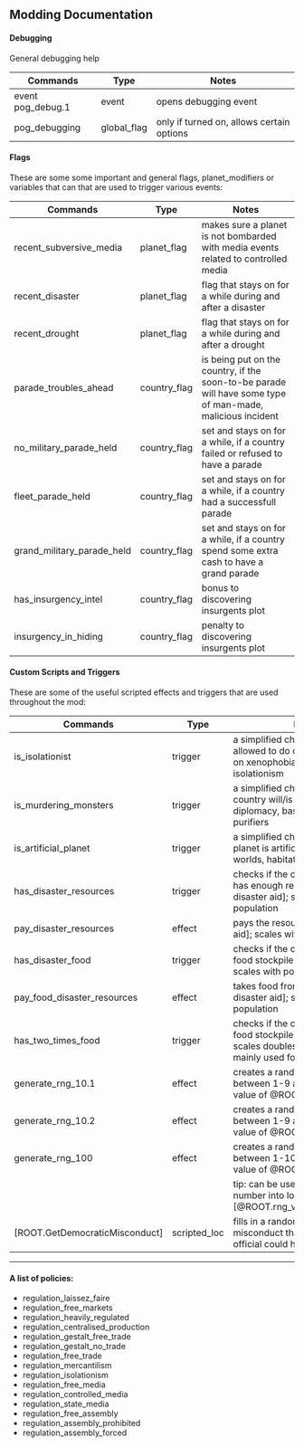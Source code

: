 ## Modding Documentation

#### Debugging
General debugging help

| Commands        		| Type           	| Notes 		|
| --------------------- | ----------------- | ------------- |
| event pog_debug.1 	| event 			| opens debugging event |
| pog_debugging  		| global_flag 		| only if turned on, allows certain options|

#### Flags
These are some some important and general flags, planet_modifiers or variables that can that are used to trigger various events:

| Commands        			 | Type          | Notes 		 |
| ---------------------		 | ------------- | ------------- |
| recent_subversive_media 	 | planet_flag	 | makes sure a planet is not bombarded with media events related to controlled media |
| recent_disaster  			 | planet_flag	 | flag that stays on for a while during and after a disaster |
| recent_drought  			 | planet_flag	 | flag that stays on for a while during and after a drought |
| parade_troubles_ahead 	 | country_flag	 | is being put on the country, if the soon-to-be parade will have some type of man-made, malicious incident |
| no_military_parade_held 	 | country_flag	 | set and stays on for a while, if a country failed or refused to have a parade |
| fleet_parade_held  		 | country_flag	 | set and stays on for a while, if a country had a successfull parade |
| grand_military_parade_held | country_flag	 | set and stays on for a while, if a country spend some extra cash to have a grand parade |
| has_insurgency_intel 		 | country_flag	 | bonus to discovering insurgents plot |
| insurgency_in_hiding		 | country_flag	 | penalty to discovering insurgents plot |

#### Custom Scripts and Triggers
These are some of the useful scripted effects and triggers that are used throughout the mod:

| Commands        				 | Type          | Notes 		 |
| ---------------------			 | ------------- | ------------- |
| is_isolationist  				 | trigger 		 | a simplified check if the country is allowed to do diplomacy, based on xenophobia or inward isolationism |
| is_murdering_monsters 		 | trigger 		 | a simplified check to see if the country will/is allowed to do diplomacy, based on murdering purifiers |
| is_artificial_planet 		     | trigger 		 | a simplified check to see if the planet is artificially created (ring worlds, habitats etc.) |
| has_disaster_resources 		 | trigger		 | checks if the country (or sector) has enough resources [for disaster aid]; scales with population |
| pay_disaster_resources 		 | effect 		 | pays the resources [for disaster aid]; scales with population |
| has_disaster_food  			 | trigger 		 | checks if the country has enough food stockpile for disaster aid; scales with population |
| pay_food_disaster_resources    | effect 		 | takes food from stockpile [for disaster aid]; scales with population |
| has_two_times_food  			 | trigger 		 | checks if the country has enough food stockpile for disaster aid; scales doubles with population; mainly used for ai decisions |
| generate_rng_10.1  			 | effect 		 | creates a random number between 1-9 and saves it as value of @ROOT.rng_value_10.1 |
| generate_rng_10.2  		 	 | effect 		 | creates a random number between 1-9 and saves it as value of @ROOT.rng_value_10.2 |
| generate_rng_100  		 	 | effect		 | creates a random number between 1-100 and saves it as value of @ROOT.rng_value_100 |
| 								 | 				 |tip: can be used to insert a number into localisation by using [@ROOT.rng_value_100.GetValue] |
| [ROOT.GetDemocraticMisconduct] | scripted_loc  | fills in a random (democratic-ish) misconduct that a government official could have committed |

-------------------------------------------------------------------------------------------------------------------------------------
#### A list of policies:

* regulation_laissez_faire
* regulation_free_markets
* regulation_heavily_regulated
* regulation_centralised_production
* regulation_gestalt_free_trade
* regulation_gestalt_no_trade
* regulation_free_trade
* regulation_mercantilism
* regulation_isolationism
* regulation_free_media
* regulation_controlled_media
* regulation_state_media
* regulation_free_assembly
* regulation_assembly_prohibited
* regulation_assembly_forced
